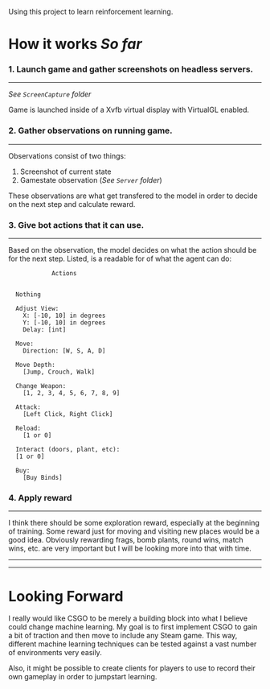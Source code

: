 Using this project to learn reinforcement learning. 

# How it works *So far*

### 1. Launch game and gather screenshots on headless servers.
---

*See ```ScreenCapture``` folder*


Game is launched inside of a Xvfb virtual display with VirtualGL enabled.

### 2. Gather observations on running game.
---

Observations consist of two things:

1. Screenshot of current state
2. Gamestate observation (*See ```Server``` folder*)

These observations are what get transfered to the model in order to decide on the next step and calculate reward.

### 3. Give bot actions that it can use.
---

Based on the observation, the model decides on what the action should be for the next step. Listed, is a readable for of what the agent can do:

                Actions


      Nothing

      Adjust View:
        X: [-10, 10] in degrees
        Y: [-10, 10] in degrees
        Delay: [int]

      Move:
        Direction: [W, S, A, D]

      Move Depth:
        [Jump, Crouch, Walk]

      Change Weapon:
        [1, 2, 3, 4, 5, 6, 7, 8, 9]

      Attack:
        [Left Click, Right Click]

      Reload:
        [1 or 0]

      Interact (doors, plant, etc):
      [1 or 0]

      Buy:
        [Buy Binds]


### 4. Apply reward
---

I think there should be some exploration reward, especially at the beginning of training. Some reward just for moving and visiting new places would be a good idea. Obviously rewarding frags, bomb plants, round wins, match wins, etc. are very important but I will be looking more into that with time.


---
---
# Looking Forward

I really would like CSGO to be merely a building block into what I believe could change machine learning. My goal is to first implement CSGO to gain a bit of traction and then move to include any Steam game. This way, different machine learning techniques can be tested against a vast number of environments very easily.

Also, it might be possible to create clients for players to use to record their own gameplay in order to jumpstart learning.
